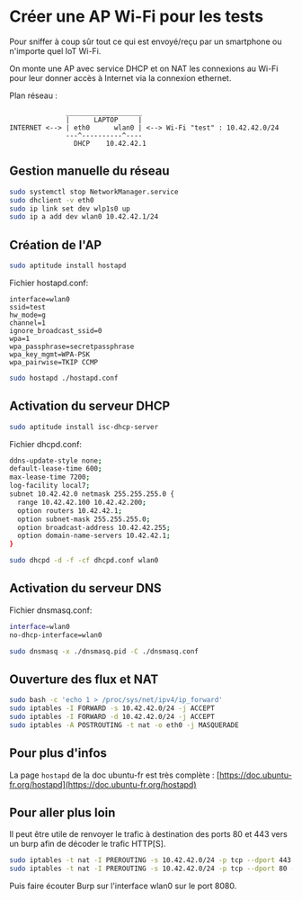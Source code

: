 # Créer une AP Wi-Fi pour les tests

Pour sniffer à coup sûr tout ce qui est envoyé/reçu par un smartphone ou n'importe quel IoT Wi-Fi.

On monte une AP avec service DHCP et on NAT les connexions au Wi-Fi pour leur donner accès à Internet via la connexion ethernet.

Plan réseau :

``` text
              ___________________
              |      LAPTOP     |
INTERNET <--> | eth0      wlan0 | <--> Wi-Fi "test" : 10.42.42.0/24
              ---^----------^----
                DHCP    10.42.42.1

```

## Gestion manuelle du réseau

``` bash
sudo systemctl stop NetworkManager.service
sudo dhclient -v eth0
sudo ip link set dev wlp1s0 up
sudo ip a add dev wlan0 10.42.42.1/24
```

## Création de l'AP

``` bash
sudo aptitude install hostapd
```

Fichier hostapd.conf:

``` text
interface=wlan0
ssid=test
hw_mode=g
channel=1
ignore_broadcast_ssid=0
wpa=1
wpa_passphrase=secretpassphrase
wpa_key_mgmt=WPA-PSK
wpa_pairwise=TKIP CCMP
```

``` bash
sudo hostapd ./hostapd.conf
```

## Activation du serveur DHCP

``` bash
sudo aptitude install isc-dhcp-server
```

Fichier dhcpd.conf:

``` bash
ddns-update-style none;
default-lease-time 600;
max-lease-time 7200;
log-facility local7;
subnet 10.42.42.0 netmask 255.255.255.0 {
  range 10.42.42.100 10.42.42.200;
  option routers 10.42.42.1;
  option subnet-mask 255.255.255.0;
  option broadcast-address 10.42.42.255;
  option domain-name-servers 10.42.42.1;
}
```

``` bash
sudo dhcpd -d -f -cf dhcpd.conf wlan0
```

## Activation du serveur DNS

Fichier dnsmasq.conf:

``` bash
interface=wlan0
no-dhcp-interface=wlan0
```

``` bash
sudo dnsmasq -x ./dnsmasq.pid -C ./dnsmasq.conf
```

## Ouverture des flux et NAT

``` bash
sudo bash -c 'echo 1 > /proc/sys/net/ipv4/ip_forward'
sudo iptables -I FORWARD -s 10.42.42.0/24 -j ACCEPT
sudo iptables -I FORWARD -d 10.42.42.0/24 -j ACCEPT
sudo iptables -A POSTROUTING -t nat -o eth0 -j MASQUERADE
```

## Pour plus d'infos

La page `hostapd` de la doc ubuntu-fr est très complète : [https://doc.ubuntu-fr.org/hostapd](https://doc.ubuntu-fr.org/hostapd)

## Pour aller plus loin

Il peut être utile de renvoyer le trafic à destination des ports 80 et 443 vers un burp afin de décoder le trafic HTTP[S].

``` bash
sudo iptables -t nat -I PREROUTING -s 10.42.42.0/24 -p tcp --dport 443 -j DNAT --to-destination 10.42.42.1:8080
sudo iptables -t nat -I PREROUTING -s 10.42.42.0/24 -p tcp --dport 80 -j DNAT --to-destination 10.42.42.1:8080
```

Puis faire écouter Burp sur l'interface wlan0 sur le port 8080.
